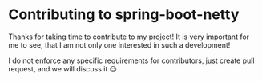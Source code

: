 # Contributing to spring-boot-netty
Thanks for taking time to contribute to my project! It is very important for me to see, 
that I am not only one interested in such a development!

I do not enforce any specific requirements for contributors, just create pull request, and we will
discuss it :wink:
